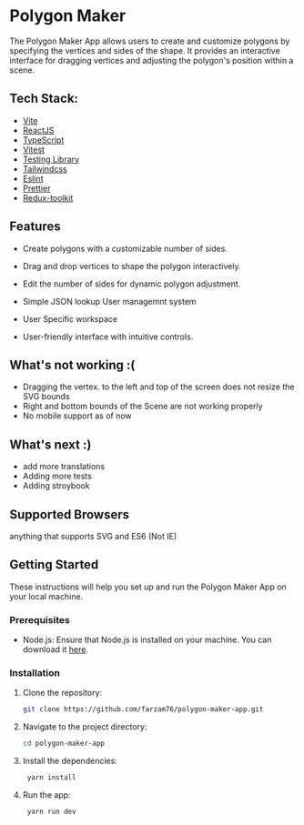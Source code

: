 # Polygon Maker

The Polygon Maker App allows users to create and customize polygons by specifying the vertices and sides of the shape. It provides an interactive interface for dragging vertices and adjusting the polygon's position within a scene.

## Tech Stack:

- [Vite](https://vitejs.dev)
- [ReactJS](https://reactjs.org)
- [TypeScript](https://www.typescriptlang.org)
- [Vitest](https://vitest.dev)
- [Testing Library](https://testing-library.com)
- [Tailwindcss](https://tailwindcss.com)
- [Eslint](https://eslint.org)
- [Prettier](https://prettier.io)
- [Redux-toolkit](https://redux-toolkit.js.org/)

## Features

- Create polygons with a customizable number of sides.
- Drag and drop vertices to shape the polygon interactively.
- Edit the number of sides for dynamic polygon adjustment.
- Simple JSON lookup User managemnt system
- User Specific workspace

- User-friendly interface with intuitive controls.

## What's not working :\(

- Dragging the vertex. to the left and top of the screen does not resize the SVG bounds
- Right and bottom bounds of the Scene are not working properly
- No mobile support as of now

## What's next :\)

- add more translations
- Adding more tests
- Adding stroybook

## Supported Browsers

anything that supports SVG and ES6 (Not IE)

## Getting Started

These instructions will help you set up and run the Polygon Maker App on your local machine.

### Prerequisites

- Node.js: Ensure that Node.js is installed on your machine. You can download it [here](https://nodejs.org/).

### Installation

1. Clone the repository:

   ```bash
   git clone https://github.com/farzam76/polygon-maker-app.git
   ```

2. Navigate to the project directory:

   ```bash
   cd polygon-maker-app
   ```

3. Install the dependencies:

   ```bash
    yarn install
   ```

4. Run the app:

   ```bash
    yarn run dev
   ```

